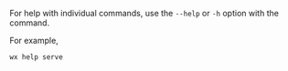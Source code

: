 For help with individual commands, use the `--help` or `-h` option with the command.

For example,

```sh
wx help serve
```
